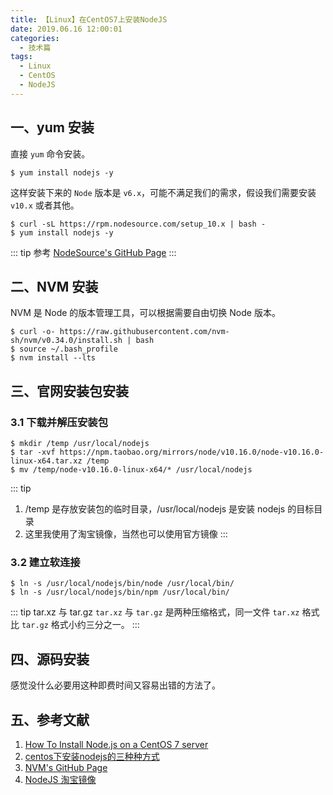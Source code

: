 ```yaml
---
title: 【Linux】在CentOS7上安装NodeJS
date: 2019.06.16 12:00:01
categories:
  - 技术篇
tags:
  - Linux
  - CentOS
  - NodeJS
---
```


## 一、yum 安装
直接 `yum` 命令安装。
```
$ yum install nodejs -y
```

这样安装下来的 `Node` 版本是 `v6.x`，可能不满足我们的需求，假设我们需要安装 `v10.x` 或者其他。
```
$ curl -sL https://rpm.nodesource.com/setup_10.x | bash -
$ yum install nodejs -y
```
::: tip 参考
[NodeSource's GitHub Page](https://github.com/nodesource/distributions)
:::

## 二、NVM 安装
NVM 是 Node 的版本管理工具，可以根据需要自由切换 Node 版本。
```
$ curl -o- https://raw.githubusercontent.com/nvm-sh/nvm/v0.34.0/install.sh | bash
$ source ~/.bash_profile
$ nvm install --lts
```

## 三、官网安装包安装
### 3.1 下载并解压安装包
```
$ mkdir /temp /usr/local/nodejs
$ tar -xvf https://npm.taobao.org/mirrors/node/v10.16.0/node-v10.16.0-linux-x64.tar.xz /temp
$ mv /temp/node-v10.16.0-linux-x64/* /usr/local/nodejs
```
::: tip
1. /temp 是存放安装包的临时目录，/usr/local/nodejs 是安装 nodejs 的目标目录
2. 这里我使用了淘宝镜像，当然也可以使用官方镜像
:::

### 3.2 建立软连接
```
$ ln -s /usr/local/nodejs/bin/node /usr/local/bin/
$ ln -s /usr/local/nodejs/bin/npm /usr/local/bin/
```

::: tip tar.xz 与 tar.gz
`tar.xz` 与 `tar.gz` 是两种压缩格式，同一文件 `tar.xz` 格式比 `tar.gz` 格式小约三分之一。
:::

## 四、源码安装
感觉没什么必要用这种即费时间又容易出错的方法了。

## 五、参考文献
1. [How To Install Node.js on a CentOS 7 server](https://www.digitalocean.com/community/tutorials/how-to-install-node-js-on-a-centos-7-server)
2. [centos下安装nodejs的三种种方式](https://blog.csdn.net/bbwangj/article/details/82253785)
3. [NVM's GitHub Page](https://github.com/nvm-sh/nvm#installing-nvm-on-alpine-linux)
4. [NodeJS 淘宝镜像](https://nodejs.org/dist/)